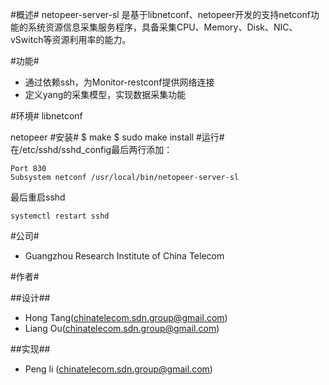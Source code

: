 #概述#
netopeer-server-sl 是基于libnetconf、netopeer开发的支持netconf功能的系统资源信息采集服务程序，具备采集CPU、Memory、Disk、NIC、vSwitch等资源利用率的能力。

#功能#
*	通过依赖ssh，为Monitor-restconf提供网络连接
*	定义yang的采集模型，实现数据采集功能

#环境#
libnetconf

netopeer
#安装#
	$ make
	$ sudo make install
#运行#
在/etc/sshd/sshd_config最后两行添加：

	Port 830
	Subsystem netconf /usr/local/bin/netopeer-server-sl

最后重启sshd

	systemctl restart sshd

#公司#

*	Guangzhou Research Institute of China Telecom 

#作者#

##设计##
* Hong Tang(chinatelecom.sdn.group@gmail.com)
* Liang Ou(chinatelecom.sdn.group@gmail.com)

##实现##
* Peng li (chinatelecom.sdn.group@gmail.com)